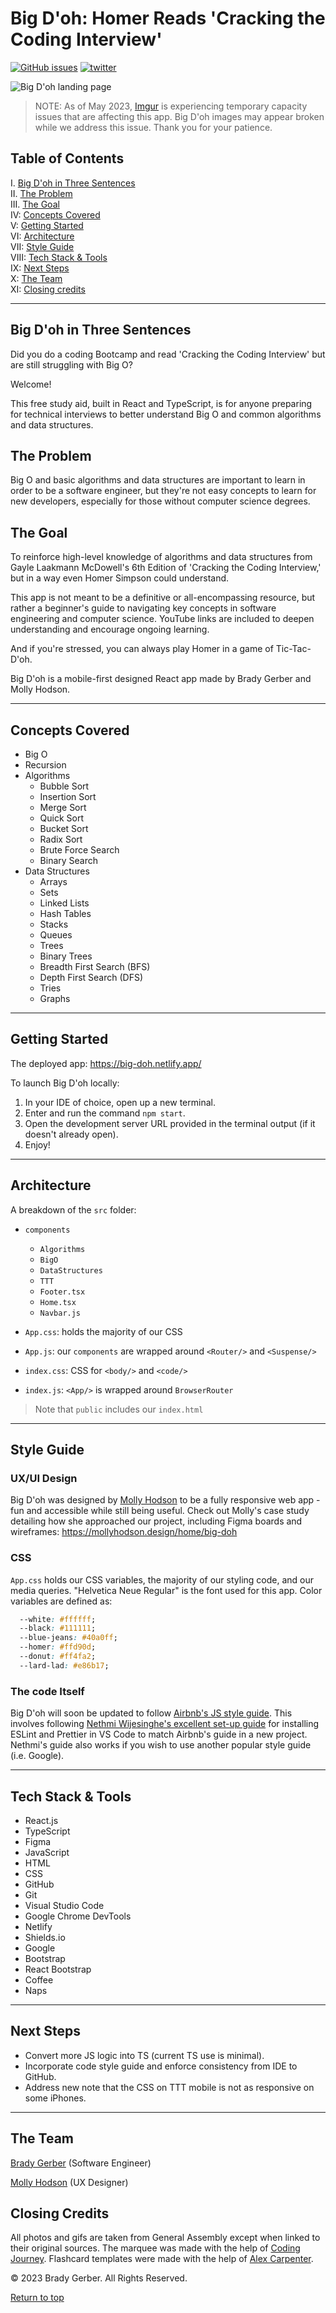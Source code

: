 <a name="top"></a>

# Big D'oh: Homer Reads 'Cracking the Coding Interview'

[![GitHub issues](https://img.shields.io/github/issues/bg-write/big-doh?style=flat-square)](https://github.com/bg-write/big-doh/issues)
[![twitter](https://img.shields.io/twitter/url?style=social&url=https%3A%2F%2Fbig-doh.herokuapp.com%2F)](https://twitter.com/intent/tweet?text=Wow:&url=https%3A%2F%2Fbig-doh.herokuapp.com%2F)

![Big D'oh landing page](https://i.imgur.com/IsMuOEV.png)

> NOTE: As of May 2023, [Imgur](https://imgur.com/) is experiencing temporary capacity issues that are affecting this app. Big D'oh images may appear broken while we address this issue. Thank you for your patience.

## Table of Contents

I. [Big D'oh in Three Sentences](#intro)<br>
II. [The Problem](#problem)<br>
III. [The Goal](#goal)<br>
IV: [Concepts Covered](#concepts)<br>
V: [Getting Started](#starting)<br>
VI: [Architecture](#architecture)<br>
VII: [Style Guide](#styling)<br>
VIII: [Tech Stack & Tools](#tech)<br>
IX: [Next Steps](#icebox)<br>
X: [The Team](#team)<br>
XI: [Closing credits](#credits)

---

## Big D'oh in Three Sentences <a name="intro"></a>

Did you do a coding Bootcamp and read 'Cracking the Coding Interview' but are still struggling with Big O?

Welcome!

This free study aid, built in React and TypeScript, is for anyone preparing for technical interviews to better understand Big O and common algorithms and data structures.

## The Problem <a name="problem"></a>

Big O and basic algorithms and data structures are important to learn in order to be a software engineer, but they're not easy concepts to learn for new developers, especially for those without computer science degrees.

## The Goal <a name="goal"></a>

To reinforce high-level knowledge of algorithms and data structures from Gayle Laakmann McDowell's 6th Edition of 'Cracking the Coding Interview,' but in a way even Homer Simpson could understand.

This app is not meant to be a definitive or all-encompassing resource, but rather a beginner's guide to navigating key concepts in software engineering and computer science. YouTube links are included to deepen understanding and encourage ongoing learning.

And if you're stressed, you can always play Homer in a game of Tic-Tac-D'oh.

Big D'oh is a mobile-first designed React app made by Brady Gerber and Molly Hodson.

---

## Concepts Covered <a name="concepts"></a>

- Big O
- Recursion
- Algorithms
  - Bubble Sort
  - Insertion Sort
  - Merge Sort
  - Quick Sort
  - Bucket Sort
  - Radix Sort
  - Brute Force Search
  - Binary Search
- Data Structures
  - Arrays
  - Sets
  - Linked Lists
  - Hash Tables
  - Stacks
  - Queues
  - Trees
  - Binary Trees
  - Breadth First Search (BFS)
  - Depth First Search (DFS)
  - Tries
  - Graphs

---

## Getting Started <a name="starting"></a>

The deployed app: <https://big-doh.netlify.app/>

To launch Big D'oh locally:

1. In your IDE of choice, open up a new terminal.
2. Enter and run the command `npm start`.
3. Open the development server URL provided in the terminal output (if it doesn't already open).
4. Enjoy!

---

## Architecture <a name="architecture"></a>

A breakdown of the `src` folder:

- `components`

  - `Algorithms`
  - `BigO`
  - `DataStructures`
  - `TTT`
  - `Footer.tsx`
  - `Home.tsx`
  - `Navbar.js`

- `App.css`: holds the majority of our CSS
- `App.js`: our `components` are wrapped around `<Router/>` and `<Suspense/>`
- `index.css`: CSS for `<body/>` and `<code/>`
- `index.js`: `<App/>` is wrapped around `BrowserRouter`

> Note that `public` includes our `index.html`

---

## Style Guide <a name="styling"></a>

### UX/UI Design

Big D'oh was designed by [Molly Hodson](https://mollyhodson.design/) to be a fully responsive web app - fun and accessible while still being useful. Check out Molly's case study detailing how she approached our project, including Figma boards and wireframes: <https://mollyhodson.design/home/big-doh>

### CSS

`App.css` holds our CSS variables, the majority of our styling code, and our media queries. "Helvetica Neue Regular" is the font used for this app. Color variables are defined as:

```css
  --white: #ffffff;
  --black: #111111;
  --blue-jeans: #40a0ff;
  --homer: #ffd90d;
  --donut: #ff4fa2;
  --lard-lad: #e86b17;
```

### The code Itself

Big D'oh will soon be updated to follow [Airbnb's JS style guide](https://airbnb.io/javascript/). This involves following [Nethmi Wijesinghe's excellent set-up guide](https://enlear.academy/how-to-set-up-airbnb-style-guide-82413ea6c5f2) for installing ESLint and Prettier in VS Code to match Airbnb's guide in a new project. Nethmi's guide also works if you wish to use another popular style guide (i.e. Google).

---

## Tech Stack & Tools <a name="tech"></a>

- React.js
- TypeScript
- Figma
- JavaScript
- HTML
- CSS
- GitHub
- Git
- Visual Studio Code
- Google Chrome DevTools
- Netlify
- Shields.io
- Google
- Bootstrap
- React Bootstrap
- Coffee
- Naps

---

## Next Steps <a name="icebox"></a>

- Convert more JS logic into TS (current TS use is minimal).
- Incorporate code style guide and enforce consistency from IDE to GitHub.
- Address new note that the CSS on TTT mobile is not as responsive on some iPhones.

---

## The Team <a name="team"></a>

[Brady Gerber](https://github.com/bg-write) (Software Engineer)

[Molly Hodson](https://mollyhodson.design/) (UX Designer)

## Closing Credits <a name="credits"></a>

All photos and gifs are taken from General Assembly except when linked to their original sources. The marquee was made with the help of [Coding Journey](https://www.youtube.com/watch?v=sVZX0XvEBhk). Flashcard templates were made with the help of [Alex Carpenter](https://www.youtube.com/watch?v=OmmM_a_AMNE).

© 2023 Brady Gerber. All Rights Reserved.

[Return to top](#top)
